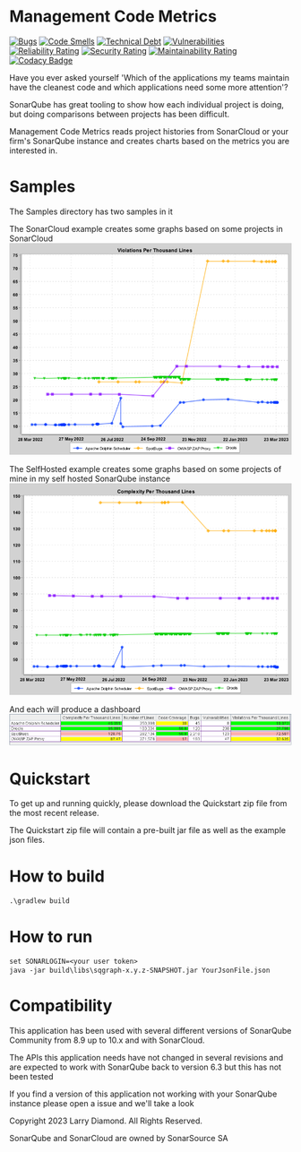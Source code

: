 # Management Code Metrics

[![Bugs](https://sonarcloud.io/api/project_badges/measure?project=larrydiamond_sqgraph&metric=bugs)](https://sonarcloud.io/summary/new_code?id=larrydiamond_sqgraph)
[![Code Smells](https://sonarcloud.io/api/project_badges/measure?project=larrydiamond_sqgraph&metric=code_smells)](https://sonarcloud.io/summary/new_code?id=larrydiamond_sqgraph)
[![Technical Debt](https://sonarcloud.io/api/project_badges/measure?project=larrydiamond_sqgraph&metric=sqale_index)](https://sonarcloud.io/summary/new_code?id=larrydiamond_sqgraph)
[![Vulnerabilities](https://sonarcloud.io/api/project_badges/measure?project=larrydiamond_sqgraph&metric=vulnerabilities)](https://sonarcloud.io/summary/new_code?id=larrydiamond_sqgraph)
[![Reliability Rating](https://sonarcloud.io/api/project_badges/measure?project=larrydiamond_sqgraph&metric=reliability_rating)](https://sonarcloud.io/summary/new_code?id=larrydiamond_sqgraph)
[![Security Rating](https://sonarcloud.io/api/project_badges/measure?project=larrydiamond_sqgraph&metric=security_rating)](https://sonarcloud.io/summary/new_code?id=larrydiamond_sqgraph)
[![Maintainability Rating](https://sonarcloud.io/api/project_badges/measure?project=larrydiamond_sqgraph&metric=sqale_rating)](https://sonarcloud.io/summary/new_code?id=larrydiamond_sqgraph)
[![Codacy Badge](https://app.codacy.com/project/badge/Grade/4081a15b46254732b9493311e317753e)](https://app.codacy.com/gh/larrydiamond/sqgraph/dashboard?utm_source=gh&utm_medium=referral&utm_content=&utm_campaign=Badge_grade)

Have you ever asked yourself 'Which of the applications my teams maintain have the cleanest code and which applications need some more attention'?

SonarQube has great tooling to show how each individual project is doing, but doing comparisons between projects has been difficult.

Management Code Metrics reads project histories from SonarCloud or your firm's SonarQube instance and creates charts based on the metrics you are interested in.

# Samples

The Samples directory has two samples in it

The SonarCloud example creates some graphs based on some projects in SonarCloud
<img src="samples/sonarcloud/ViolationsPerThousandLines.png">

The SelfHosted example creates some graphs based on some projects of mine in my self hosted SonarQube instance
<img src="samples/sonarcloud/Complexity.png">

And each will produce a dashboard
<img src="docs/images/DashboardResized.png">

# Quickstart

To get up and running quickly, please download the Quickstart zip file from the most recent release.

The Quickstart zip file will contain a pre-built jar file as well as the example json files.


# How to build

```
.\gradlew build
```

# How to run 

```
set SONARLOGIN=<your user token>
java -jar build\libs\sqgraph-x.y.z-SNAPSHOT.jar YourJsonFile.json
```

# Compatibility
This application has been used with several different versions of SonarQube Community from 8.9 up to 10.x and with SonarCloud.

The APIs this application needs have not changed in several revisions and are expected to work with SonarQube back to version 6.3 but this has not been tested

If you find a version of this application not working with your SonarQube instance please open a issue and we'll take a look
  
Copyright 2023 Larry Diamond.   All Rights Reserved.

SonarQube and SonarCloud are owned by SonarSource SA
